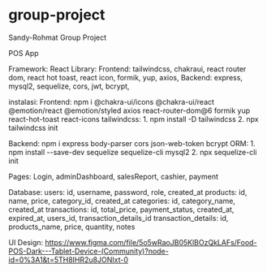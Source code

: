 # group-project
Sandy-Rohmat Group Project


POS App

Framework: React
Library: 
	Frontend: tailwindcss, chakraui, react router dom, react hot toast, react icon, formik, yup, axios, 
	Backend: express, mysql2, sequelize, cors, jwt, bcrypt,

instalasi:
Frontend: npm i @chakra-ui/icons @chakra-ui/react @emotion/react @emotion/styled axios react-router-dom@6 formik yup react-hot-toast react-icons
tailwindcss: 1. npm install -D tailwindcss
2. npx tailwindcss init

Backend: npm i express body-parser cors json-web-token bcrypt
ORM: 1. npm install --save-dev sequelize sequelize-cli mysql2
2. npx sequelize-cli init


Pages: Login, adminDashboard, salesReport, cashier, payment

Database: 
users: id, username, password, role, created_at
products: id, name, price, category_id, created_at
categories: id, category_name, created_at
transactions: id, total_price, payment_status, created_at, expired_at, users_id, transaction_details_id
transaction_details: id, products_name, price, quantity, notes 

UI Design: https://www.figma.com/file/5o5wRaoJB05KlBOzQkLAFs/Food-POS-Dark---Tablet-Device-(Community)?node-id=0%3A1&t=5TH8IHR2u8JONIxt-0
